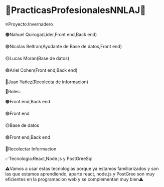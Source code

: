 # 💎PracticasProfesionalesNNLAJ💎

🔯Proyecto:Invernadero


🟠Nahuel Quiroga(Lider,Front end,Back end)

🟢Nicolas Beltran(Ayudante de Base de datos,Front end)

🟡Lucas Moran(Base de datos)

🟣Ariel Cohen(Front end,Back end)

🔵Juan Yañez(Recolecta de informacion)



🔰Roles:


🟠Front end,Back end

🟢Front end

🟡Base de datos

🟣Front end,Back end

🔵Recolectar Informacion



✅Tecnologia:React,Node.js y PostGreeSql

⚠️Vamos a usar estas tecnologias porque ya estamos familiarizados y son las que estamos aprendiendo, aparte react, node.js y PostGree son muy eficientes en la programacion web y se complementan muy bien⚠️
